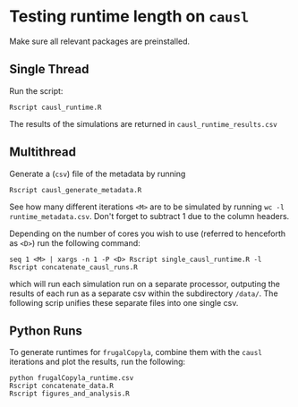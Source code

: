 # Testing runtime length on `causl`
Make sure all relevant packages are preinstalled.

## Single Thread

Run the script:

```
Rscript causl_runtime.R
```

The results of the simulations are returned in `causl_runtime_results.csv`

## Multithread
Generate a (`csv`) file of the metadata by running
```
Rscript causl_generate_metadata.R
```

See how many different iterations `<M>` are to be simulated by running `wc -l runtime_metadata.csv`. Don't forget to subtract $1$ due to the column headers.

Depending on the number of cores you wish to use (referred to henceforth as `<D>`) run the following command:

```
seq 1 <M> | xargs -n 1 -P <D> Rscript single_causl_runtime.R -l
Rscript concatenate_causl_runs.R
```

which will run each simulation run on a separate processor, outputing the results of each run as a separate csv within the subdirectory `/data/`. The following scrip unifies these separate files into one single csv.

## Python Runs
To generate runtimes for `frugalCopyla`, combine them with the `causl` iterations and plot the results, run the following:
```
python frugalCopyla_runtime.csv
Rscript concatenate_data.R
Rscript figures_and_analysis.R
```
